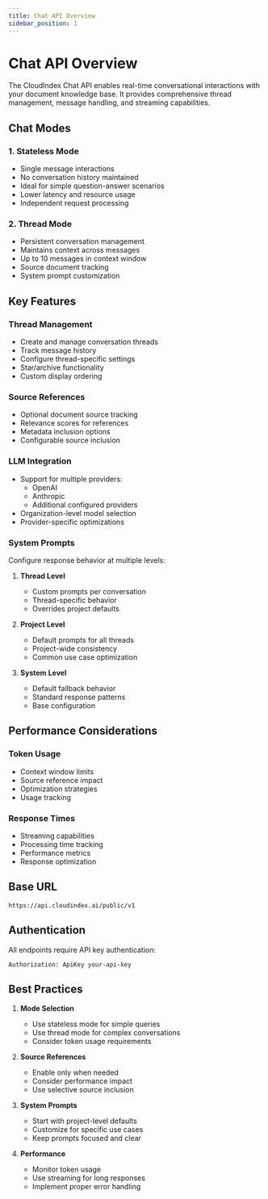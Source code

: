 ```yaml
---
title: Chat API Overview
sidebar_position: 1
---
```


# Chat API Overview

The CloudIndex Chat API enables real-time conversational interactions with your document knowledge base. It provides comprehensive thread management, message handling, and streaming capabilities.

## Chat Modes

### 1. Stateless Mode
- Single message interactions
- No conversation history maintained
- Ideal for simple question-answer scenarios
- Lower latency and resource usage
- Independent request processing

### 2. Thread Mode
- Persistent conversation management
- Maintains context across messages
- Up to 10 messages in context window
- Source document tracking
- System prompt customization

## Key Features

### Thread Management
- Create and manage conversation threads
- Track message history
- Configure thread-specific settings
- Star/archive functionality
- Custom display ordering

### Source References
- Optional document source tracking
- Relevance scores for references
- Metadata inclusion options
- Configurable source inclusion

### LLM Integration
- Support for multiple providers:
  - OpenAI
  - Anthropic
  - Additional configured providers
- Organization-level model selection
- Provider-specific optimizations

### System Prompts
Configure response behavior at multiple levels:

1. **Thread Level**
   - Custom prompts per conversation
   - Thread-specific behavior
   - Overrides project defaults

2. **Project Level**
   - Default prompts for all threads
   - Project-wide consistency
   - Common use case optimization

3. **System Level**
   - Default fallback behavior
   - Standard response patterns
   - Base configuration

## Performance Considerations

### Token Usage
- Context window limits
- Source reference impact
- Optimization strategies
- Usage tracking

### Response Times
- Streaming capabilities
- Processing time tracking
- Performance metrics
- Response optimization

## Base URL
```
https://api.cloudindex.ai/public/v1
```

## Authentication
All endpoints require API key authentication:
```http
Authorization: ApiKey your-api-key
```

## Best Practices

1. **Mode Selection**
   - Use stateless mode for simple queries
   - Use thread mode for complex conversations
   - Consider token usage requirements

2. **Source References**
   - Enable only when needed
   - Consider performance impact
   - Use selective source inclusion

3. **System Prompts**
   - Start with project-level defaults
   - Customize for specific use cases
   - Keep prompts focused and clear

4. **Performance**
   - Monitor token usage
   - Use streaming for long responses
   - Implement proper error handling